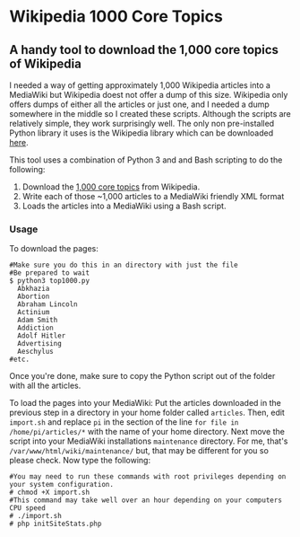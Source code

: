 # Wikipedia 1000 Core Topics
## A handy tool to download the 1,000 core topics of Wikipedia

I needed a way of getting approximately 1,000 Wikipedia articles into a MediaWiki but Wikipedia doest not offer a dump of this size. Wikipedia only offers dumps of either all the articles or just one, and I needed a dump somewhere in the middle so I created these scripts.  Although the scripts are relatively simple, they work surprisingly well. The only non pre-installed Python library it uses is the Wikipedia library which can be downloaded [here](https://pypi.python.org/pypi/wikipedia).

This tool uses a combination of Python 3 and and Bash scripting to do the following:

1. Download the [1,000 core topics](https://en.wikipedia.org/wiki/Wikipedia:1,000_core_topics) from Wikipedia.
2. Write each of those ~1,000 articles to a MediaWiki friendly XML format
3. Loads the articles into a MediaWiki using a Bash script.

### Usage
To download the pages:


    #Make sure you do this in an directory with just the file
    #Be prepared to wait
    $ python3 top1000.py
      Abkhazia
      Abortion
      Abraham Lincoln
      Actinium
      Adam Smith
      Addiction
      Adolf Hitler
      Advertising
      Aeschylus
    #etc.

  Once you're done, make sure to copy the Python script out of the folder with all the articles.

To load the pages into your MediaWiki:
    Put the articles downloaded in the previous step in a directory in your home folder called `articles`. Then, edit `import.sh` and replace `pi` in the section of the line `for file in /home/pi/articles/*` with the name of your home directory. Next move the script into your MediaWiki installations `maintenance` directory. For me, that's `/var/www/html/wiki/maintenance/` but, that may be different for you so please check.
   Now type the following:


    #You may need to run these commands with root privileges depending on your system configuration.
    # chmod +X import.sh
    #This command may take well over an hour depending on your computers CPU speed
    # ./import.sh
    # php initSiteStats.php
